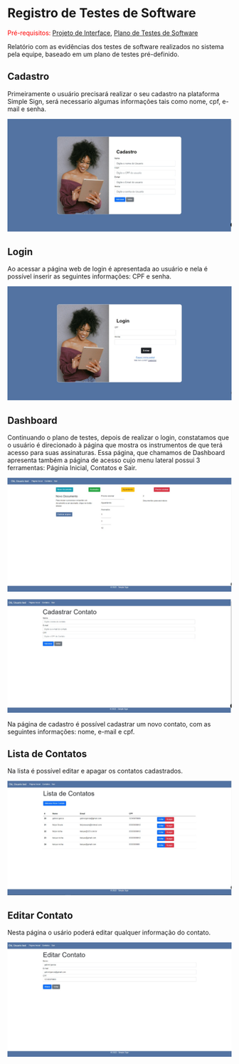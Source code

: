 # Registro de Testes de Software

<span style="color:red">Pré-requisitos: <a href="3-Projeto de Interface.md"> Projeto de Interface</a></span>, <a href="8-Plano de Testes de Software.md"> Plano de Testes de Software</a>

Relatório com as evidências dos testes de software realizados no sistema pela equipe, baseado em um plano de testes pré-definido.

## Cadastro

Primeiramente o usuário precisará realizar o seu cadastro na plataforma Simple Sign, será necessario algumas informações tais como nome, cpf, e-mail e senha.

![cadastro](img/cadastro.jpeg)

## Login

Ao acessar a página web de login é apresentada ao usuário e nela é possível inserir as seguintes informações: CPF e senha.

![login](img/login.jpeg)

## Dashboard

Continuando o plano de testes, depois de realizar o login, constatamos que o usuário é direcionado à página que mostra os instrumentos de que terá acesso para suas assinaturas. Essa página, que chamamos de Dashboard apresenta também a página de acesso cujo menu lateral possui 3 ferramentas: Páginia Inicial, Contatos e Sair.

![dashboard](img/paginaDoc.jpeg)



![cadastro](img/cadastrarContato.jpeg)

 Na página de cadastro é possível cadastrar um novo contato, com as seguintes informações: nome, e-mail e cpf. 
 
 
## Lista de Contatos

Na lista é possível editar e apagar os contatos cadastrados.

![Lista de Contatos](img/listaContatos.jpeg)


## Editar Contato

Nesta página o usário poderá editar qualquer informação do contato.

![Editar Contato](img/editarContato.jpeg)


